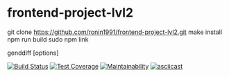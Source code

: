 # frontend-project-lvl2
git clone https://github.com/ronin1991/frontend-project-lvl2.git
make install
npm run build
sudo npm link

genddiff [options] <firstFile> <secondFile>

[![Build Status](https://travis-ci.com/ronin1991/frontend-project-lvl2.svg?branch=master)](https://travis-ci.com/ronin1991/frontend-project-lvl2)
[![Test Coverage](https://api.codeclimate.com/v1/badges/f01a96c3a59332fbd670/test_coverage)](https://codeclimate.com/github/ronin1991/frontend-project-lvl2/test_coverage)
[![Maintainability](https://api.codeclimate.com/v1/badges/f01a96c3a59332fbd670/maintainability)](https://codeclimate.com/github/ronin1991/frontend-project-lvl2/maintainability)
[![asciicast](https://asciinema.org/a/82Ey8eO9Z9f4RdtQVnJOfPxya.svg)](https://asciinema.org/a/82Ey8eO9Z9f4RdtQVnJOfPxya)